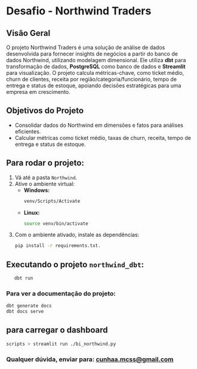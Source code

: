# Desafio - Northwind Traders

## Visão Geral
O projeto Northwind Traders é uma solução de análise de dados desenvolvida para fornecer insights de negócios a partir do banco de dados Northwind, utilizando modelagem dimensional. Ele utiliza **dbt** para transformação de dados, **PostgreSQL** como banco de dados e **Streamlit** para visualização. O projeto calcula métricas-chave, como ticket médio, churn de clientes, receita por região/categoria/funcionário, tempo de entrega e status de estoque, apoiando decisões estratégicas para uma empresa em crescimento.

## Objetivos do Projeto
- Consolidar dados do Northwind em dimensões e fatos para análises eficientes.
- Calcular métricas como ticket médio, taxas de churn, receita, tempo de entrega e status de estoque.

## Para rodar o projeto:

1. Vá até a pasta `Northwind`.
2. Ative o ambiente virtual:
   - **Windows:**  
     ```bash
     venv/Scripts/Activate
     ```
   - **Linux:**  
     ```bash
     source venv/bin/activate
     ```
3. Com o ambiente ativado, instale as dependências:
   ```bash
   pip install -r requirements.txt.

## Executando o projeto `northwind_dbt`:
   ```bash
      dbt run
```

### Para ver a documentação do projeto:
```bash
dbt generate docs
dbt docs serve
```

## para carregar o dashboard
 ```bash
scripts > streamlit run ./bi_northwind.py
```
### Qualquer dúvida, enviar para: [cunhaa.mcss@gmail.com](mailto:cunhaa.mcss@gmail.com)

